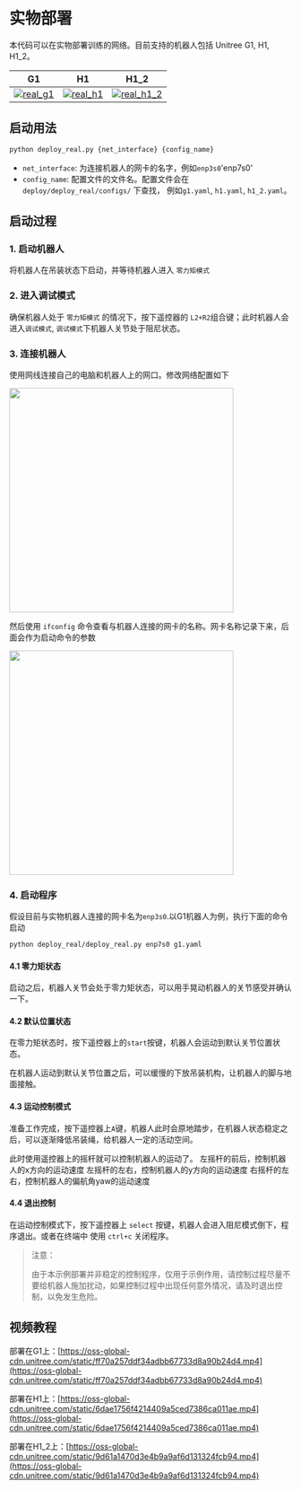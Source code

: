 # 实物部署

本代码可以在实物部署训练的网络。目前支持的机器人包括 Unitree G1, H1, H1_2。

| G1 | H1 | H1_2 |
|--- | --- | --- |
| [![real_g1](https://oss-global-cdn.unitree.com/static/78c61459d3ab41448cfdb31f6a537e8b.GIF)](https://oss-global-cdn.unitree.com/static/0818dcf7a6874b92997354d628adcacd.mp4) | [![real_h1](https://oss-global-cdn.unitree.com/static/fa07b2fd2ad64bb08e6b624d39336245.GIF)](https://oss-global-cdn.unitree.com/static/ea0084038d384e3eaa73b961f33e6210.mp4) | [![real_h1_2](https://oss-global-cdn.unitree.com/static/a88915e3523546128a79520aa3e20979.GIF)](https://oss-global-cdn.unitree.com/static/12d041a7906e489fae79d55b091a63dd.mp4) |

## 启动用法

```bash
python deploy_real.py {net_interface} {config_name}
```

- `net_interface`: 为连接机器人的网卡的名字，例如`enp3s0`'enp7s0'
- `config_name`: 配置文件的文件名。配置文件会在 `deploy/deploy_real/configs/` 下查找， 例如`g1.yaml`, `h1.yaml`, `h1_2.yaml`。

## 启动过程

### 1. 启动机器人

将机器人在吊装状态下启动，并等待机器人进入 `零力矩模式`

### 2. 进入调试模式

确保机器人处于 `零力矩模式` 的情况下，按下遥控器的 `L2+R2`组合键；此时机器人会进入`调试模式`, `调试模式`下机器人关节处于阻尼状态。

### 3. 连接机器人

使用网线连接自己的电脑和机器人上的网口。修改网络配置如下

<img src="https://doc-cdn.unitree.com/static/2023/9/6/0f51cb9b12f94f0cb75070d05118c00a_980x816.jpg" width="400px">

然后使用 `ifconfig` 命令查看与机器人连接的网卡的名称。网卡名称记录下来，后面会作为启动命令的参数

<img src="https://oss-global-cdn.unitree.com/static/b84485f386994ef08b0ccfa928ab3830_825x484.png" width="400px">

### 4. 启动程序

假设目前与实物机器人连接的网卡名为`enp3s0`.以G1机器人为例，执行下面的命令启动

```bash
python deploy_real/deploy_real.py enp7s0 g1.yaml
```

#### 4.1 零力矩状态

启动之后，机器人关节会处于零力矩状态，可以用手晃动机器人的关节感受并确认一下。

#### 4.2 默认位置状态

在零力矩状态时，按下遥控器上的`start`按键，机器人会运动到默认关节位置状态。

在机器人运动到默认关节位置之后，可以缓慢的下放吊装机构，让机器人的脚与地面接触。

#### 4.3 运动控制模式

准备工作完成，按下遥控器上`A`键，机器人此时会原地踏步，在机器人状态稳定之后，可以逐渐降低吊装绳，给机器人一定的活动空间。

此时使用遥控器上的摇杆就可以控制机器人的运动了。
左摇杆的前后，控制机器人的x方向的运动速度
左摇杆的左右，控制机器人的y方向的运动速度
右摇杆的左右，控制机器人的偏航角yaw的运动速度

#### 4.4 退出控制

在运动控制模式下，按下遥控器上 `select` 按键，机器人会进入阻尼模式倒下，程序退出。或者在终端中 使用 `ctrl+c` 关闭程序。

> 注意：
> 
> 由于本示例部署并非稳定的控制程序，仅用于示例作用，请控制过程尽量不要给机器人施加扰动，如果控制过程中出现任何意外情况，请及时退出控制，以免发生危险。

## 视频教程

部署在G1上：[https://oss-global-cdn.unitree.com/static/ff70a257ddf34adbb67733d8a90b24d4.mp4](https://oss-global-cdn.unitree.com/static/ff70a257ddf34adbb67733d8a90b24d4.mp4)

部署在H1上：[https://oss-global-cdn.unitree.com/static/6dae1756f4214409a5ced7386ca011ae.mp4](https://oss-global-cdn.unitree.com/static/6dae1756f4214409a5ced7386ca011ae.mp4)

部署在H1_2上：[https://oss-global-cdn.unitree.com/static/9d61a1470d3e4b9a9af6d131324fcb94.mp4](https://oss-global-cdn.unitree.com/static/9d61a1470d3e4b9a9af6d131324fcb94.mp4)